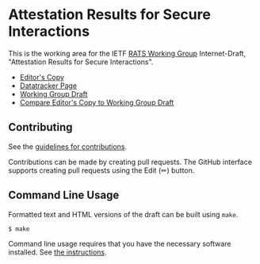 # Attestation Results for Secure Interactions

This is the working area for the IETF [RATS Working Group](https://datatracker.ietf.org/wg/rats/documents/) Internet-Draft, "Attestation Results for Secure Interactions".

* [Editor's Copy](https://ietf-rats-wg.github.io/draft-ietf-rats-ar4si/#go.draft-ietf-rats-ar4si.html)
* [Datatracker Page](https://datatracker.ietf.org/doc/draft-ietf-rats-ar4si)
* [Working Group Draft](https://datatracker.ietf.org/doc/html/draft-ietf-rats-ar4si)
* [Compare Editor's Copy to Working Group Draft](https://ietf-rats-wg.github.io/draft-ietf-rats-ar4si/#go.draft-ietf-rats-ar4si.diff)


## Contributing

See the
[guidelines for contributions](https://github.com/ietf-rats-wg/draft-ietf-rats-ar4si/blob/main/CONTRIBUTING.md).

Contributions can be made by creating pull requests.
The GitHub interface supports creating pull requests using the Edit (✏) button.


## Command Line Usage

Formatted text and HTML versions of the draft can be built using `make`.

```sh
$ make
```

Command line usage requires that you have the necessary software installed.  See
[the instructions](https://github.com/martinthomson/i-d-template/blob/main/doc/SETUP.md).


